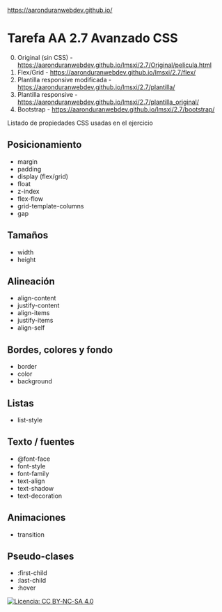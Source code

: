 https://aaronduranwebdev.github.io/
# Tarefa AA 2.7 Avanzado CSS

0. Original (sin CSS) - https://aaronduranwebdev.github.io/lmsxi/2.7/Original/pelicula.html
1. Flex/Grid - https://aaronduranwebdev.github.io/lmsxi/2.7/flex/
2. Plantilla responsive modificada - https://aaronduranwebdev.github.io/lmsxi/2.7/plantilla/
3. Plantilla responsive - https://aaronduranwebdev.github.io/lmsxi/2.7/plantilla_original/
4. Bootstrap - https://aaronduranwebdev.github.io/lmsxi/2.7/bootstrap/

Listado de propiedades CSS usadas en el ejercicio

## Posicionamiento
- margin
- padding
- display (flex/grid)
- float
- z-index
- flex-flow
- grid-template-columns
- gap
## Tamaños
- width
- height
## Alineación
- align-content
- justify-content
- align-items
- justify-items
- align-self
## Bordes, colores y fondo
 - border
 - color
 - background
## Listas
- list-style
## Texto / fuentes
- @font-face
- font-style
- font-family
- text-align
- text-shadow
- text-decoration
## Animaciones
- transition
## Pseudo-clases
- :first-child
- :last-child
- :hover

[![Licencia: CC BY-NC-SA 4.0](https://licensebuttons.net/l/by-nc-sa/4.0/80x15.png)](https://creativecommons.org/licenses/by-nc-sa/4.0/)
